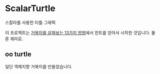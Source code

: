 # ScalarTurtle

스칼라를 사용한 터틀 그래픽 

이 프로젝트는 [거북이를 살펴보는 13가지 방법](https://fsharpforfunandprofit.com/posts/13-ways-of-looking-at-a-turtle/)에서 힌트를 얻어서 시작한 것입니다. 물론 재미로.

## oo turtle

일단 객체지향 거북이를 만들었습니다. 

